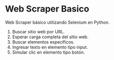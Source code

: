 # Web Scraper Basico
Web Scraper básico utilizando Selenium en Python.

1. Buscar sitio web por URL.
2. Esperar carga completa del sitio web.
3. Buscar elementos específicos.
4. Ingresar texto en elemento tipo input.
5. Simular clic en elemento tipo botón.
